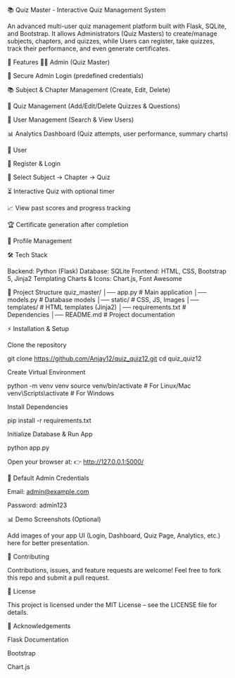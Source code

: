 📚 Quiz Master - Interactive Quiz Management System

An advanced multi-user quiz management platform built with Flask, SQLite, and Bootstrap.
It allows Administrators (Quiz Masters) to create/manage subjects, chapters, and quizzes, while Users can register, take quizzes, track their performance, and even generate certificates.

🚀 Features
👨‍💻 Admin (Quiz Master)

🔑 Secure Admin Login (predefined credentials)

📚 Subject & Chapter Management (Create, Edit, Delete)

📝 Quiz Management (Add/Edit/Delete Quizzes & Questions)

👥 User Management (Search & View Users)

📊 Analytics Dashboard (Quiz attempts, user performance, summary charts)

🙋 User

📝 Register & Login

📖 Select Subject → Chapter → Quiz

⏳ Interactive Quiz with optional timer

📈 View past scores and progress tracking

🏆 Certificate generation after completion

👤 Profile Management

🛠️ Tech Stack

Backend: Python (Flask)
Database: SQLite
Frontend: HTML, CSS, Bootstrap 5, Jinja2 Templating
Charts & Icons: Chart.js, Font Awesome

📂 Project Structure
quiz_master/
│── app.py                # Main application
│── models.py             # Database models
│── static/               # CSS, JS, Images
│── templates/            # HTML templates (Jinja2)
│── requirements.txt      # Dependencies
│── README.md             # Project documentation

⚡ Installation & Setup

Clone the repository

git clone https://github.com/Anjay12/quiz_quiz12.git
cd quiz_quiz12


Create Virtual Environment

python -m venv venv
source venv/bin/activate    # For Linux/Mac
venv\Scripts\activate       # For Windows


Install Dependencies

pip install -r requirements.txt


Initialize Database & Run App

python app.py


Open your browser at:
👉 http://127.0.0.1:5000/

🔑 Default Admin Credentials

Email: admin@example.com

Password: admin123

📊 Demo Screenshots (Optional)

Add images of your app UI (Login, Dashboard, Quiz Page, Analytics, etc.) here for better presentation.

🤝 Contributing

Contributions, issues, and feature requests are welcome!
Feel free to fork this repo and submit a pull request.

📜 License

This project is licensed under the MIT License – see the LICENSE
 file for details.

🌟 Acknowledgements

Flask Documentation

Bootstrap

Chart.js
